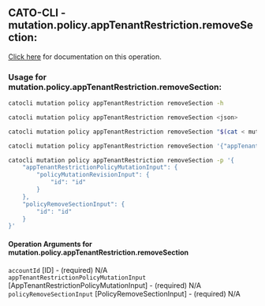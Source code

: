 
## CATO-CLI - mutation.policy.appTenantRestriction.removeSection:
[Click here](https://api.catonetworks.com/documentation/#mutation-mutation.policy.appTenantRestriction.removeSection) for documentation on this operation.

### Usage for mutation.policy.appTenantRestriction.removeSection:

```bash
catocli mutation policy appTenantRestriction removeSection -h

catocli mutation policy appTenantRestriction removeSection <json>

catocli mutation policy appTenantRestriction removeSection "$(cat < mutation.policy.appTenantRestriction.removeSection.json)"

catocli mutation policy appTenantRestriction removeSection '{"appTenantRestrictionPolicyMutationInput":{"policyMutationRevisionInput":{"id":"id"}},"policyRemoveSectionInput":{"id":"id"}}'

catocli mutation policy appTenantRestriction removeSection -p '{
    "appTenantRestrictionPolicyMutationInput": {
        "policyMutationRevisionInput": {
            "id": "id"
        }
    },
    "policyRemoveSectionInput": {
        "id": "id"
    }
}'
```

#### Operation Arguments for mutation.policy.appTenantRestriction.removeSection ####

`accountId` [ID] - (required) N/A    
`appTenantRestrictionPolicyMutationInput` [AppTenantRestrictionPolicyMutationInput] - (required) N/A    
`policyRemoveSectionInput` [PolicyRemoveSectionInput] - (required) N/A    

